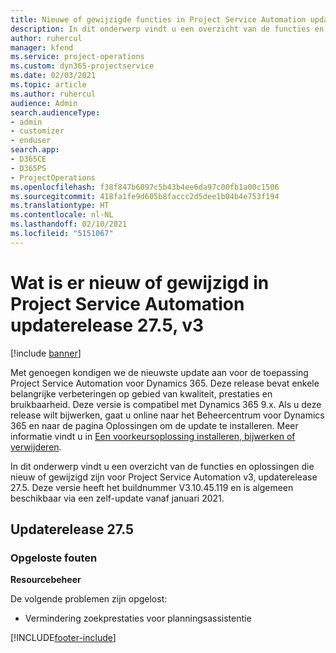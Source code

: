 ```yaml
---
title: Nieuwe of gewijzigde functies in Project Service Automation updaterelease 27.5 Hotfix, V3
description: In dit onderwerp vindt u een overzicht van de functies en oplossingen die beschikbaar zijn in Project Service Automation updaterelease 27.5 Hotfix, V3.
author: ruhercul
manager: kfend
ms.service: project-operations
ms.custom: dyn365-projectservice
ms.date: 02/03/2021
ms.topic: article
ms.author: ruhercul
audience: Admin
search.audienceType:
- admin
- customizer
- enduser
search.app:
- D365CE
- D365PS
- ProjectOperations
ms.openlocfilehash: f38f847b6097c5b43b4ee6da97c00fb1a00c1506
ms.sourcegitcommit: 418fa1fe9d605b8faccc2d5dee1b04b4e753f194
ms.translationtype: HT
ms.contentlocale: nl-NL
ms.lasthandoff: 02/10/2021
ms.locfileid: "5151067"
---
```

# <a name="whats-new-or-changed-in-project-service-automation-update-release-275-v3"></a>Wat is er nieuw of gewijzigd in Project Service Automation updaterelease 27.5, v3

[!include [banner](../includes/psa-now-project-operations.md)]

Met genoegen kondigen we de nieuwste update aan voor de toepassing Project Service Automation voor Dynamics 365. Deze release bevat enkele belangrijke verbeteringen op gebied van kwaliteit, prestaties en bruikbaarheid. Deze versie is compatibel met Dynamics 365 9.x. Als u deze release wilt bijwerken, gaat u online naar het Beheercentrum voor Dynamics 365 en naar de pagina Oplossingen om de update te installeren. Meer informatie vindt u in [Een voorkeursoplossing installeren, bijwerken of verwijderen](https://docs.microsoft.com/power-platform/admin/install-remove-preferred-solution).

In dit onderwerp vindt u een overzicht van de functies en oplossingen die nieuw of gewijzigd zijn voor Project Service Automation v3, updaterelease 27.5. Deze versie heeft het buildnummer V3.10.45.119 en is algemeen beschikbaar via een zelf-update vanaf januari 2021.

## <a name="update-release-275"></a>Updaterelease 27.5

### <a name="bug-fixes"></a>Opgeloste fouten


**Resourcebeheer**

De volgende problemen zijn opgelost:

- Vermindering zoekprestaties voor planningsassistentie


[!INCLUDE[footer-include](../includes/footer-banner.md)]